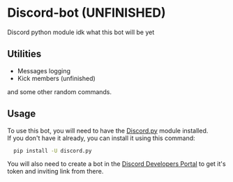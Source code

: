 # Discord-bot (UNFINISHED)
Discord python module
idk what this bot will be yet

## Utilities
- Messages logging
- Kick members (unfinished)

and some other random commands.

## Usage
To use this bot, you will need to have the [Discord.py][discord.py] module installed. <br />
If you don't have it already, you can install it using this command:
```bash
  pip install -U discord.py
```
You will also need to create a bot in the [Discord Developers Portal][dds] to get it's token and inviting link from there.


[discord.py]: https://discordpy.readthedocs.io/
[dds]: https://discord.com/developers/
